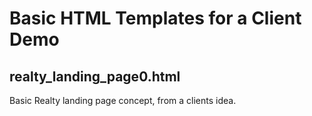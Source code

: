 # Basic HTML Templates for a Client Demo

## realty_landing_page0.html
Basic Realty landing page concept, from a clients idea.